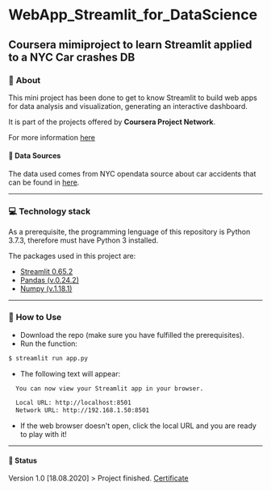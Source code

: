 # WebApp_Streamlit_for_DataScience
Coursera mimiproject to learn Streamlit applied to a NYC Car crashes DB
---

### :pushpin: **About**
This mini project has been done to get to know Streamlit to build web apps for data analysis and visualization, generating an interactive dashboard. 

It is part of the projects offered by **Coursera Project Network**.

For more information [here](https://www.coursera.org/learn/data-science-streamlit-python)


#### :stars: Data Sources
The data used comes from NYC opendata source about car accidents that can be found in [here](https://data.cityofnewyork.us/Public-Safety/Motor-Vehicle-Collisions-Crashes/h9gi-nx95).

---
### :computer: **Technology stack**
As a prerequisite, the programming lenguage of this repository is Python 3.7.3, therefore must have Python 3 installed. 

The packages used in this project are:
- [Streamlit 0.65.2](https://docs.streamlit.io/en/stable/getting_started.html)
- [Pandas (v.0.24.2)](https://pandas.pydata.org/pandas-docs/stable/reference/index.html)
- [Numpy (v.1.18.1)](https://numpy.org/doc/stable/)

---
### :wrench: **How to Use**
* Download the repo (make sure you have fulfilled the prerequisites).
* Run the function:

```bash
$ streamlit run app.py
```

* The following text will appear:
```bash
  You can now view your Streamlit app in your browser.

  Local URL: http://localhost:8501
  Network URL: http://192.168.1.50:8501
```
* If the web browser doesn't open, click the local URL and you are ready to play with it!

---
#### :construction: Status
Version 1.0 [18.08.2020] > Project finished. [Certificate](https://coursera.org/share/1abf75961bb94f9d540951a177fdf488)